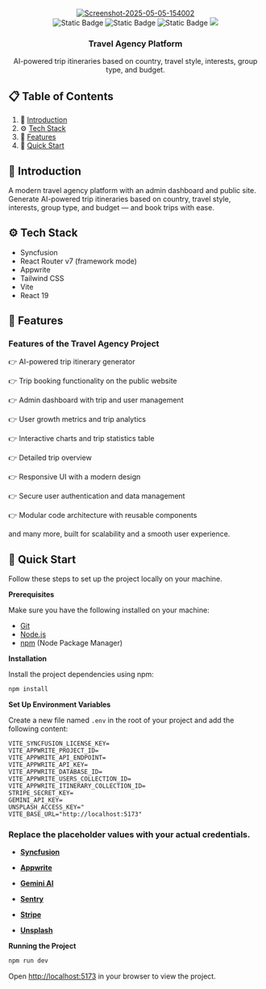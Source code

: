 <div align="center">
  <br />
    <a href="https://ibb.co/XZkD0Zv2"><img src="https://i.ibb.co/5WxkpWfM/Screenshot-2025-05-05-154002.png" alt="Screenshot-2025-05-05-154002" border="0"></a>

  <br />
  <div>
    <img alt="Static Badge" src="https://img.shields.io/badge/React-4c84f3?style=for-the-badge&logo=react&logoColor=white">
    <img alt="Static Badge" src="https://img.shields.io/badge/Appwrite-f05695?style=for-the-badge&logo=appwrite&logoColor=white">
    <img alt="Static Badge" src="https://img.shields.io/badge/Syncfusion-181758?style=for-the-badge&logoColor=white">
    <img src="https://img.shields.io/badge/-Tailwind_CSS-38B2AC?style=for-the-badge&logo=tailwind-css&logoColor=white" />
  </div>
  <h3 align="center">Travel Agency Platform</h3>

  <div align="center">
     AI-powered trip itineraries based on country, travel style, interests, group type, and budget.
    </div>
</div>

## 📋 <a name="table">Table of Contents</a>

1. 🤖 [Introduction](#introduction)
2. ⚙️ [Tech Stack](#tech-stack)
3. 🔋 [Features](#features)
4. 🚀 [Quick Start](#quick-start)

## <a name="introduction">🤖 Introduction</a>

A modern travel agency platform with an admin dashboard and public site. Generate AI-powered trip itineraries based on country, travel style, interests, group type, and budget — and book trips with ease.


## <a name="tech-stack">⚙️ Tech Stack</a>

- Syncfusion
- React Router v7 (framework mode)
- Appwrite
- Tailwind CSS
- Vite
- React 19

## <a name="features">🔋 Features</a>

### Features of the Travel Agency Project

👉 AI-powered trip itinerary generator

👉 Trip booking functionality on the public website

👉 Admin dashboard with trip and user management

👉 User growth metrics and trip analytics

👉 Interactive charts and trip statistics table

👉 Detailed trip overview

👉 Responsive UI with a modern design

👉 Secure user authentication and data management

👉 Modular code architecture with reusable components

and many more, built for scalability and a smooth user experience.

## <a name="quick-start">🚀 Quick Start</a>

Follow these steps to set up the project locally on your machine.

**Prerequisites**

Make sure you have the following installed on your machine:

- [Git](https://git-scm.com/)
- [Node.js](https://nodejs.org/en)
- [npm](https://www.npmjs.com/) (Node Package Manager)


**Installation**

Install the project dependencies using npm:

```bash
npm install
```

**Set Up Environment Variables**

Create a new file named `.env` in the root of your project and add the following content:

```env
VITE_SYNCFUSION_LICENSE_KEY=
VITE_APPWRITE_PROJECT_ID=
VITE_APPWRITE_API_ENDPOINT=
VITE_APPWRITE_API_KEY=
VITE_APPWRITE_DATABASE_ID=
VITE_APPWRITE_USERS_COLLECTION_ID=
VITE_APPWRITE_ITINERARY_COLLECTION_ID=
STRIPE_SECRET_KEY=
GEMINI_API_KEY=
UNSPLASH_ACCESS_KEY="
VITE_BASE_URL="http://localhost:5173"
```

### Replace the placeholder values with your actual credentials.

- **[Syncfusion](https://jsm.dev/tourvisto-syncfusion)**

- **[Appwrite](https://jsm.dev/tourvisto-appwrite)**

- **[Gemini AI](https://aistudio.google.com/)**

- **[Sentry](https://jsm.dev/tourvisto-sentry)**

- **[Stripe](https://stripe.com/)**

- **[Unsplash](https://unsplash.com/)**

**Running the Project**

```bash
npm run dev
```

Open [http://localhost:5173](http://localhost:5173/) in your browser to view the project.

